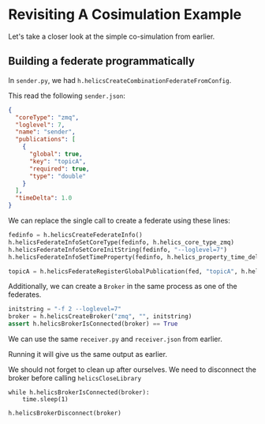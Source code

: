 # Revisiting A Cosimulation Example

Let's take a closer look at the simple co-simulation from earlier.

## Building a federate programmatically

In `sender.py`, we had `h.helicsCreateCombinationFederateFromConfig`.

This read the following `sender.json`:

```json
{
  "coreType": "zmq",
  "loglevel": 7,
  "name": "sender",
  "publications": [
    {
      "global": true,
      "key": "topicA",
      "required": true,
      "type": "double"
    }
  ],
  "timeDelta": 1.0
}
```

We can replace the single call to create a federate using these lines:

```python
fedinfo = h.helicsCreateFederateInfo()
h.helicsFederateInfoSetCoreType(fedinfo, h.helics_core_type_zmq)
h.helicsFederateInfoSetCoreInitString(fedinfo, "--loglevel=7")
h.helicsFederateInfoSetTimeProperty(fedinfo, h.helics_property_time_delta, 1.0)

topicA = h.helicsFederateRegisterGlobalPublication(fed, "topicA", h.helics_data_type_double, "")
```

Additionally, we can create a `Broker` in the same process as one of the federates.

```python
initstring = "-f 2 --loglevel=7"
broker = h.helicsCreateBroker("zmq", "", initstring)
assert h.helicsBrokerIsConnected(broker) == True
```

We can use the same `receiver.py` and `receiver.json` from earlier.

Running it will give us the same output as earlier.

We should not forget to clean up after ourselves.
We need to disconnect the broker before calling `helicsCloseLibrary`

```
while h.helicsBrokerIsConnected(broker):
    time.sleep(1)

h.helicsBrokerDisconnect(broker)
```
